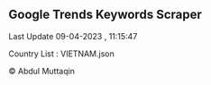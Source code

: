 

## Google Trends Keywords Scraper 
 
Last Update 09-04-2023 , 11:15:47

Country List :
VIETNAM.json



© Abdul Muttaqin 
